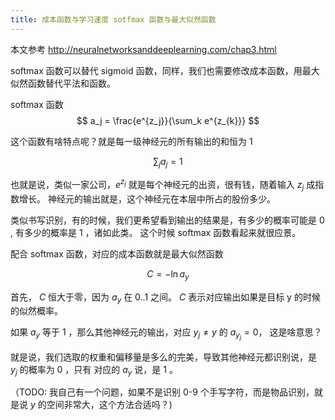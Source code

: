 ```yaml
---
title: 成本函数与学习速度 sotfmax 函数与最大似然函数
---
```


本文参考 http://neuralnetworksanddeeplearning.com/chap3.html

softmax 函数可以替代 sigmoid 函数，同样，我们也需要修改成本函数，用最大似然函数替代平法和函数。

softmax 函数
$$
a_j = \frac{e^{z_j}}{\sum_k e^{z_{k}}}
$$

这个函数有啥特点呢？就是每一级神经元的所有输出的和恒为 $1$

$$
\sum_{j} a_j = 1
$$

也就是说，类似一家公司，$e^{z_j}$ 就是每个神经元的出资，很有钱，随着输入 $z_j$ 成指数增长。
神经元的输出就是，这个神经元在本层中所占的股份多少。

类似书写识别，有的时候，我们更希望看到输出的结果是，有多少的概率可能是 0 , 有多少的概率是 1 ，诸如此类。 这个时候 softmax 函数看起来就很应景。


配合 softmax 函数，对应的成本函数就是最大似然函数

$$ C = - \ln a_y $$

首先， $C$ 恒大于零，因为 $a_y$ 在 $0..1$ 之间。 $C$ 表示对应输出如果是目标 y 的时候的似然概率。

如果 $a_y$ 等于 1 ，那么其他神经元的输出，对应 $y_j \neq y$ 的 $a_{y_j} = 0$， 这是啥意思？

就是说，我们选取的权重和偏移量是多么的完美，导致其他神经元都识别说，是 $y_j$ 的概率为 $0$ ，只有
对应的 $a_y$ 说，是 $1$  。

（TODO: 我自己有一个问题，如果不是识别 0-9 个手写字符，而是物品识别，就是说 $y$ 的空间非常大，这个方法合适吗？)
